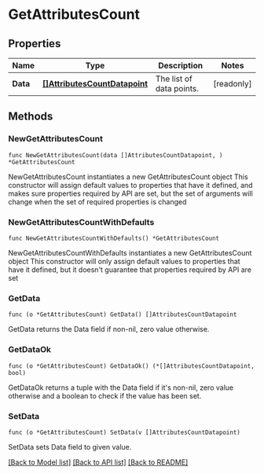 # GetAttributesCount

## Properties

Name | Type | Description | Notes
------------ | ------------- | ------------- | -------------
**Data** | [**[]AttributesCountDatapoint**](AttributesCountDatapoint.md) | The list of data points. | [readonly] 

## Methods

### NewGetAttributesCount

`func NewGetAttributesCount(data []AttributesCountDatapoint, ) *GetAttributesCount`

NewGetAttributesCount instantiates a new GetAttributesCount object
This constructor will assign default values to properties that have it defined,
and makes sure properties required by API are set, but the set of arguments
will change when the set of required properties is changed

### NewGetAttributesCountWithDefaults

`func NewGetAttributesCountWithDefaults() *GetAttributesCount`

NewGetAttributesCountWithDefaults instantiates a new GetAttributesCount object
This constructor will only assign default values to properties that have it defined,
but it doesn't guarantee that properties required by API are set

### GetData

`func (o *GetAttributesCount) GetData() []AttributesCountDatapoint`

GetData returns the Data field if non-nil, zero value otherwise.

### GetDataOk

`func (o *GetAttributesCount) GetDataOk() (*[]AttributesCountDatapoint, bool)`

GetDataOk returns a tuple with the Data field if it's non-nil, zero value otherwise
and a boolean to check if the value has been set.

### SetData

`func (o *GetAttributesCount) SetData(v []AttributesCountDatapoint)`

SetData sets Data field to given value.



[[Back to Model list]](../README.md#documentation-for-models) [[Back to API list]](../README.md#documentation-for-api-endpoints) [[Back to README]](../README.md)


